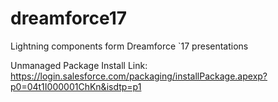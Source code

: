 # dreamforce17
Lightning components form Dreamforce `17 presentations

Unmanaged Package Install Link: https://login.salesforce.com/packaging/installPackage.apexp?p0=04t1I000001ChKn&isdtp=p1


